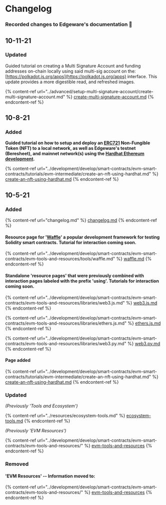 # Changelog

### Recorded changes to Edgeware's documentation :rocket: 

## 10-11-21

### Updated

Guided tutorial on creating a Multi Signature Account and funding addresses on-chain locally using said multi-sig account on the: [https://polkadot.js.org/apps](https://polkadot.js.org/apps) interface. This update provides a more digestible read, and refreshed images.

{% content-ref url="../advanced/setup-multi-signature-account/create-multi-signature-account.md" %}
[create-multi-signature-account.md](../advanced/setup-multi-signature-account/create-multi-signature-account.md)
{% endcontent-ref %}

## 10-8-21

### Added

**Guided tutorial on how to setup and deploy an **[**ERC721**](https://ethereum.org/en/developers/docs/standards/tokens/erc-721/)** Non-Fungible Token (NFT) to a local network, as well as Edgeware's testnet (Beresheet), and mainnet network(s) using the **[**Hardhat Ethereum development**](https://hardhat.org)**.**

{% content-ref url="../development/develop/smart-contracts/evm-smart-contracts/tutorials/evm-intermediate/create-an-nft-using-hardhat.md" %}
[create-an-nft-using-hardhat.md](../development/develop/smart-contracts/evm-smart-contracts/tutorials/evm-intermediate/create-an-nft-using-hardhat.md)
{% endcontent-ref %}

## 10-5-21

### Added

{% content-ref url="changelog.md" %}
[changelog.md](changelog.md)
{% endcontent-ref %}

#### Resource page for '[Waffle](https://getwaffle.io)' a popular development framework for testing Solidity smart contracts. Tutorial for interaction coming soon.

{% content-ref url="../development/develop/smart-contracts/evm-smart-contracts/evm-tools-and-resources/tools/waffle.md" %}
[waffle.md](../development/develop/smart-contracts/evm-smart-contracts/evm-tools-and-resources/tools/waffle.md)
{% endcontent-ref %}

#### Standalone 'resource pages' that were previously combined with interaction pages labeled with the prefix 'using'. Tutorials for interaction coming soon.

{% content-ref url="../development/develop/smart-contracts/evm-smart-contracts/evm-tools-and-resources/libraries/web3.js.md" %}
[web3.js.md](../development/develop/smart-contracts/evm-smart-contracts/evm-tools-and-resources/libraries/web3.js.md)
{% endcontent-ref %}

{% content-ref url="../development/develop/smart-contracts/evm-smart-contracts/evm-tools-and-resources/libraries/ethers.js.md" %}
[ethers.js.md](../development/develop/smart-contracts/evm-smart-contracts/evm-tools-and-resources/libraries/ethers.js.md)
{% endcontent-ref %}

{% content-ref url="../development/develop/smart-contracts/evm-smart-contracts/evm-tools-and-resources/libraries/web3.py.md" %}
[web3.py.md](../development/develop/smart-contracts/evm-smart-contracts/evm-tools-and-resources/libraries/web3.py.md)
{% endcontent-ref %}

#### Page added 

{% content-ref url="../development/develop/smart-contracts/evm-smart-contracts/tutorials/evm-intermediate/create-an-nft-using-hardhat.md" %}
[create-an-nft-using-hardhat.md](../development/develop/smart-contracts/evm-smart-contracts/tutorials/evm-intermediate/create-an-nft-using-hardhat.md)
{% endcontent-ref %}



### Updated

_(Previously 'Tools and Ecosystem')_

{% content-ref url="../resources/ecosystem-tools.md" %}
[ecosystem-tools.md](../resources/ecosystem-tools.md)
{% endcontent-ref %}

_(Previously 'EVM Resources')_

{% content-ref url="../development/develop/smart-contracts/evm-smart-contracts/evm-tools-and-resources/" %}
[evm-tools-and-resources](../development/develop/smart-contracts/evm-smart-contracts/evm-tools-and-resources/)
{% endcontent-ref %}

### Removed

#### 'EVM Resources' -- Information moved to:

{% content-ref url="../development/develop/smart-contracts/evm-smart-contracts/evm-tools-and-resources/" %}
[evm-tools-and-resources](../development/develop/smart-contracts/evm-smart-contracts/evm-tools-and-resources/)
{% endcontent-ref %}





